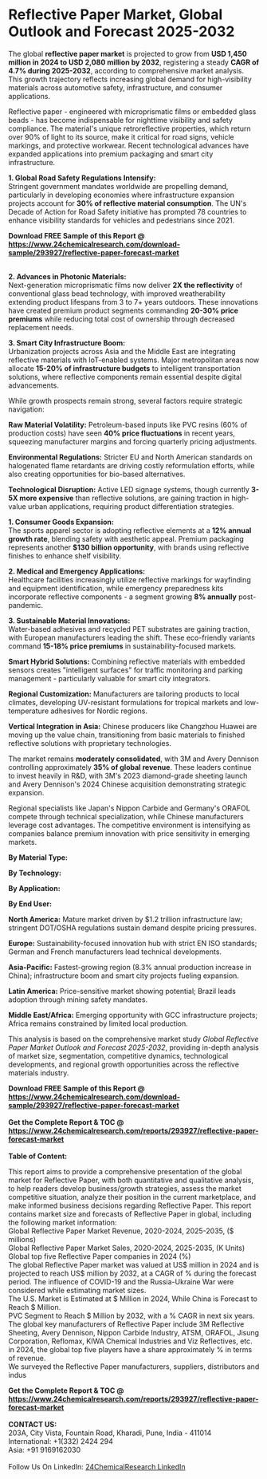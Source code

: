 <h1>Reflective Paper Market, Global Outlook and Forecast 2025-2032</h1><p>The global <strong>reflective paper market</strong> is projected to grow from <strong>USD 1,450 million in 2024 to USD 2,080 million by 2032</strong>, registering a steady <strong>CAGR of 4.7% during 2025-2032</strong>, according to comprehensive market analysis. This growth trajectory reflects increasing global demand for high-visibility materials across automotive safety, infrastructure, and consumer applications.</p><p>Reflective paper - engineered with microprismatic films or embedded glass beads - has become indispensable for nighttime visibility and safety compliance. The material's unique retroreflective properties, which return over 90% of light to its source, make it critical for road signs, vehicle markings, and protective workwear. Recent technological advances have expanded applications into premium packaging and smart city infrastructure.</p><p><strong>1. Global Road Safety Regulations Intensify:</strong><br>
Stringent government mandates worldwide are propelling demand, particularly in developing economies where infrastructure expansion projects account for <strong>30% of reflective material consumption</strong>. The UN's Decade of Action for Road Safety initiative has prompted 78 countries to enhance visibility standards for vehicles and pedestrians since 2021.</p><div><b>Download FREE Sample of this Report @ 
            <a href="https://www.24chemicalresearch.com/download-sample/293927/reflective-paper-forecast-market">
            https://www.24chemicalresearch.com/download-sample/293927/reflective-paper-forecast-market</a></b></div><br><p><strong>2. Advances in Photonic Materials:</strong><br>
Next-generation microprismatic films now deliver <strong>2X the reflectivity</strong> of conventional glass bead technology, with improved weatherability extending product lifespans from 3 to 7+ years outdoors. These innovations have created premium product segments commanding <strong>20-30% price premiums</strong> while reducing total cost of ownership through decreased replacement needs.</p><p><strong>3. Smart City Infrastructure Boom:</strong><br>
Urbanization projects across Asia and the Middle East are integrating reflective materials with IoT-enabled systems. Major metropolitan areas now allocate <strong>15-20% of infrastructure budgets</strong> to intelligent transportation solutions, where reflective components remain essential despite digital advancements.</p><p>While growth prospects remain strong, several factors require strategic navigation:</p><p><strong>Raw Material Volatility:</strong> Petroleum-based inputs like PVC resins (60% of production costs) have seen <strong>40% price fluctuations</strong> in recent years, squeezing manufacturer margins and forcing quarterly pricing adjustments.</p><p><strong>Environmental Regulations:</strong> Stricter EU and North American standards on halogenated flame retardants are driving costly reformulation efforts, while also creating opportunities for bio-based alternatives.</p><p><strong>Technological Disruption:</strong> Active LED signage systems, though currently <strong>3-5X more expensive</strong> than reflective solutions, are gaining traction in high-value urban applications, requiring product differentiation strategies.</p><p><strong>1. Consumer Goods Expansion:</strong><br>
The sports apparel sector is adopting reflective elements at a <strong>12% annual growth rate</strong>, blending safety with aesthetic appeal. Premium packaging represents another <strong>$130 billion opportunity</strong>, with brands using reflective finishes to enhance shelf visibility.</p><p><strong>2. Medical and Emergency Applications:</strong><br>
Healthcare facilities increasingly utilize reflective markings for wayfinding and equipment identification, while emergency preparedness kits incorporate reflective components - a segment growing <strong>8% annually</strong> post-pandemic.</p><p><strong>3. Sustainable Material Innovations:</strong><br>
Water-based adhesives and recycled PET substrates are gaining traction, with European manufacturers leading the shift. These eco-friendly variants command <strong>15-18% price premiums</strong> in sustainability-focused markets.</p><p><strong>Smart Hybrid Solutions:</strong> Combining reflective materials with embedded sensors creates "intelligent surfaces" for traffic monitoring and parking management - particularly valuable for smart city integrators.</p><p><strong>Regional Customization:</strong> Manufacturers are tailoring products to local climates, developing UV-resistant formulations for tropical markets and low-temperature adhesives for Nordic regions.</p><p><strong>Vertical Integration in Asia:</strong> Chinese producers like Changzhou Huawei are moving up the value chain, transitioning from basic materials to finished reflective solutions with proprietary technologies.</p><p>The market remains <strong>moderately consolidated</strong>, with 3M and Avery Dennison controlling approximately <strong>35% of global revenue</strong>. These leaders continue to invest heavily in R&amp;D, with 3M's 2023 diamond-grade sheeting launch and Avery Dennison's 2024 Chinese acquisition demonstrating strategic expansion.</p><p>Regional specialists like Japan's Nippon Carbide and Germany's ORAFOL compete through technical specialization, while Chinese manufacturers leverage cost advantages. The competitive environment is intensifying as companies balance premium innovation with price sensitivity in emerging markets.</p><p><strong>By Material Type:</strong></p><p><strong>By Technology:</strong></p><p><strong>By Application:</strong></p><p><strong>By End User:</strong></p><p><strong>North America:</strong> Mature market driven by $1.2 trillion infrastructure law; stringent DOT/OSHA regulations sustain demand despite pricing pressures.</p><p><strong>Europe:</strong> Sustainability-focused innovation hub with strict EN ISO standards; German and French manufacturers lead technical developments.</p><p><strong>Asia-Pacific:</strong> Fastest-growing region (8.3% annual production increase in China); infrastructure boom and smart city projects fueling expansion.</p><p><strong>Latin America:</strong> Price-sensitive market showing potential; Brazil leads adoption through mining safety mandates.</p><p><strong>Middle East/Africa:</strong> Emerging opportunity with GCC infrastructure projects; Africa remains constrained by limited local production.</p><p>This analysis is based on the comprehensive market study <em>Global Reflective Paper Market Outlook and Forecast 2025-2032</em>, providing in-depth analysis of market size, segmentation, competitive dynamics, technological developments, and regional growth opportunities across the reflective materials industry.</p><div><b>Download FREE Sample of this Report @ 
            <a href="https://www.24chemicalresearch.com/download-sample/293927/reflective-paper-forecast-market">
            https://www.24chemicalresearch.com/download-sample/293927/reflective-paper-forecast-market</a></b></div><br><div><b>Get the Complete Report & TOC @ 
            <a href="https://www.24chemicalresearch.com/reports/293927/reflective-paper-forecast-market">
            https://www.24chemicalresearch.com/reports/293927/reflective-paper-forecast-market</a></b></div><br>
            <b>Table of Content:</b><p>This report aims to provide a comprehensive presentation of the global market for Reflective Paper, with both quantitative and qualitative analysis, to help readers develop business/growth strategies, assess the market competitive situation, analyze their position in the current marketplace, and make informed business decisions regarding Reflective Paper. This report contains market size and forecasts of Reflective Paper in global, including the following market information:<br />
Global Reflective Paper Market Revenue, 2020-2024, 2025-2035, ($ millions)<br />
Global Reflective Paper Market Sales, 2020-2024, 2025-2035, (K Units)<br />
Global top five Reflective Paper companies in 2024 (%)<br />
The global Reflective Paper market was valued at US$ million in 2024 and is projected to reach US$ million by 2032, at a CAGR of % during the forecast period. The influence of COVID-19 and the Russia-Ukraine War were considered while estimating market sizes.<br />
The U.S. Market is Estimated at $ Million in 2024, While China is Forecast to Reach $ Million.<br />
PVC Segment to Reach $ Million by 2032, with a % CAGR in next six years.<br />
The global key manufacturers of Reflective Paper include 3M Reflective Sheeting, Avery Dennison, Nippon Carbide Industry, ATSM, ORAFOL, Jisung Corporation, Reflomax, KIWA Chemical Industries and Viz Reflectives, etc. in 2024, the global top five players have a share approximately % in terms of revenue.<br />
We surveyed the Reflective Paper manufacturers, suppliers, distributors and indus</p><div><b>Get the Complete Report & TOC @ 
            <a href="https://www.24chemicalresearch.com/reports/293927/reflective-paper-forecast-market">
            https://www.24chemicalresearch.com/reports/293927/reflective-paper-forecast-market</a></b></div><br><b>CONTACT US:</b><br>
            203A, City Vista, Fountain Road, Kharadi, Pune, India - 411014<br>
            International: +1(332) 2424 294<br>
            Asia: +91 9169162030 <br><br>
            Follow Us On LinkedIn: <a href="https://www.linkedin.com/company/24chemicalresearch/">24ChemicalResearch LinkedIn</a>